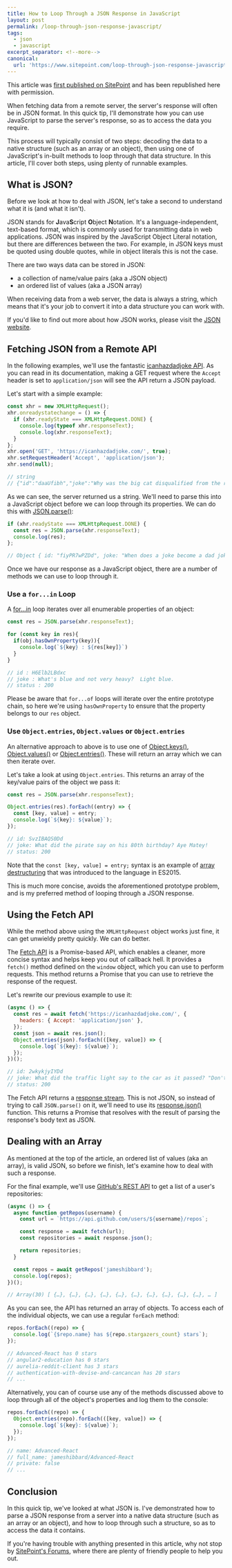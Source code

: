 ```yaml
---
title: How to Loop Through a JSON Response in JavaScript
layout: post
permalink: /loop-through-json-response-javascript/
tags:
  - json
  - javascript
excerpt_separator: <!--more-->
canonical:
  url: 'https://www.sitepoint.com/loop-through-json-response-javascript/'
---
```


<p class="callout originally-posted-elsewhere">This article was <a href="https://www.sitepoint.com/loop-through-json-response-javascript/">first published on SitePoint</a> and has been republished here with permission.</p>

When fetching data from a remote server, the server's response will often be in JSON format. In this quick tip, I'll demonstrate how you can use JavaScript to parse the server's response, so as to access the data you require.

<!--more-->

This process will typically consist of two steps: decoding the data to a native structure (such as an array or an object), then using one of JavaScript's in-built methods to loop through that data structure. In this article, I'll cover both steps, using plenty of runnable examples.

## What is JSON?

Before we look at how to deal with JSON, let's take a second to understand what it is (and what it isn't).

JSON stands for <strong>J</strong>ava<strong>S</strong>cript <strong>O</strong>bject <strong>N</strong>otation. It's a language-independent, text-based format, which is commonly used for transmitting data in web applications. JSON was inspired by the JavaScript Object Literal notation, but there are differences between the two. For example, in JSON keys must be quoted using double quotes, while in object literals this is not the case.

There are two ways data can be stored in JSON:

- a collection of name/value pairs (aka a JSON object)
- an ordered list of values (aka a JSON array)

When receiving data from a web server, the data is always a string, which means that it's your job to convert it into a data structure you can work with.

If you'd like to find out more about how JSON works, please visit the [JSON website](https://www.json.org/json-en.html).

## Fetching JSON from a Remote API

In the following examples, we'll use the fantastic [icanhazdadjoke API](https://icanhazdadjoke.com/api). As you can read in its documentation, making a GET request where the `Accept` header is set to `application/json` will see the API return a JSON payload.

Let's start with a simple example:

```js
const xhr = new XMLHttpRequest();
xhr.onreadystatechange = () => {
  if (xhr.readyState === XMLHttpRequest.DONE) {
    console.log(typeof xhr.responseText);
    console.log(xhr.responseText);
  }
};
xhr.open('GET', 'https://icanhazdadjoke.com/', true);
xhr.setRequestHeader('Accept', 'application/json');
xhr.send(null);

// string
// {"id":"daaUfibh","joke":"Why was the big cat disqualified from the race? Because it was a cheetah.","status":200}
```

As we can see, the server returned us a string. We'll need to parse this into a JavaScript object before we can loop through its properties. We can do this with [JSON.parse()](https://developer.mozilla.org/en-US/docs/Web/JavaScript/Reference/Global_Objects/JSON/parse):

```js
if (xhr.readyState === XMLHttpRequest.DONE) {
  const res = JSON.parse(xhr.responseText);
  console.log(res);
};

// Object { id: "fiyPR7wPZDd", joke: "When does a joke become a dad joke? When it becomes apparent.", status: 200 }
```

Once we have our response as a JavaScript object, there are a number of methods we can use to loop through it.

### Use a `for...in` Loop

A [for...in](https://developer.mozilla.org/en-US/docs/Web/JavaScript/Reference/Statements/for...in) loop iterates over all enumerable properties of an object:

```js
const res = JSON.parse(xhr.responseText);

for (const key in res){
  if(obj.hasOwnProperty(key)){
    console.log(`${key} : ${res[key]}`)
  }
}

// id : H6Elb2LBdxc
// joke : What's blue and not very heavy?  Light blue.
// status : 200
```

Please be aware that `for...of` loops will iterate over the entire prototype chain, so here we're using `hasOwnProperty` to ensure that the property belongs to our `res` object.

### Use `Object.entries`, `Object.values` or `Object.entries`

An alternative approach to above is to use one of [Object.keys()](https://developer.mozilla.org/en-US/docs/Web/JavaScript/Reference/Global_Objects/Object/keys), [Object.values()](https://developer.mozilla.org/en-US/docs/Web/JavaScript/Reference/Global_Objects/Object/values) or [Object.entries()](https://developer.mozilla.org/en-US/docs/Web/JavaScript/Reference/Global_Objects/Object/entries). These will return an array which we can then iterate over.

Let's take a look at using `Object.entries`. This returns an array of the key/value pairs of the object we pass it:

```js
const res = JSON.parse(xhr.responseText);

Object.entries(res).forEach((entry) => {
  const [key, value] = entry;
  console.log(`${key}: ${value}`);
});

// id: SvzIBAQS0Dd
// joke: What did the pirate say on his 80th birthday? Aye Matey!
// status: 200
```

Note that the `const [key, value] = entry;` syntax is an example of [array destructuring](https://www.sitepoint.com/es6-destructuring-assignment/) that was introduced to the language in ES2015.

This is much more concise, avoids the aforementioned prototype problem, and is my preferred method of looping through a JSON response.

## Using the Fetch API

While the method above using the `XMLHttpRequest` object works just fine, it can get unwieldy pretty quickly. We can do better.

The [Fetch API](https://www.sitepoint.com/introduction-to-the-fetch-api/) is a Promise-based API, which enables a cleaner, more concise syntax and helps keep you out of callback hell. It provides a `fetch()` method defined on the `window` object, which you can use to perform requests. This method returns a Promise that you can use to retrieve the response of the request.

Let's rewrite our previous example to use it:

```javascript
(async () => {
  const res = await fetch('https://icanhazdadjoke.com/', {
    headers: { Accept: 'application/json' },
  });
  const json = await res.json();
  Object.entries(json).forEach(([key, value]) => {
    console.log(`${key}: ${value}`);
  });
})();

// id: 2wkykjyIYDd
// joke: What did the traffic light say to the car as it passed? "Don't look I'm changing!"
// status: 200
```

The Fetch API returns a [response stream](https://developer.mozilla.org/en-US/docs/Web/API/Response). This is not JSON, so instead of trying to call `JSON.parse()` on it, we'll need to use its [response.json()](https://developer.mozilla.org/en-US/docs/Web/API/Body/json) function. This returns a Promise that resolves with the result of parsing the response's body text as JSON.

## Dealing with an Array

As mentioned at the top of the article, an ordered list of values (aka an array), is valid JSON, so before we finish, let's examine how to deal with such a response.

For the final example, we'll use [GitHub's REST API](https://docs.github.com/en/rest) to get a list of a user's repositories:

```js
(async () => {
  async function getRepos(username) {
    const url = `https://api.github.com/users/${username}/repos`;

    const response = await fetch(url);
    const repositories = await response.json();

    return repositories;
  }

  const repos = await getRepos('jameshibbard');
  console.log(repos);
})();

// Array(30) [ {…}, {…}, {…}, {…}, {…}, {…}, {…}, {…}, {…}, {…}, … ]
```

As you can see, the API has returned an array of objects. To access each of the individual objects, we can use a regular `forEach` method:

```js
repos.forEach((repo) => {
  console.log(`{$repo.name} has ${repo.stargazers_count} stars`);
});

// Advanced-React has 0 stars
// angular2-education has 0 stars
// aurelia-reddit-client has 3 stars
// authentication-with-devise-and-cancancan has 20 stars
// ...
```

Alternatively, you can of course use any of the methods discussed above to loop through all of the object's properties and log them to the console:

```js
repos.forEach((repo) => {
  Object.entries(repo).forEach(([key, value]) => {
    console.log(`${key}: ${value}`);
  });
});

// name: Advanced-React
// full_name: jameshibbard/Advanced-React
// private: false
// ...
```

## Conclusion

In this quick tip, we've looked at what JSON is. I've demonstrated how to parse a JSON response from a server into a native data structure (such as an array or an object), and how to loop through such a structure, so as to access the data it contains.

If you're having trouble with anything presented in this article, why not stop by [SitePoint's Forums](https://www.sitepoint.com/community/c/javascript/33), where there are plenty of friendly people to help you out.
